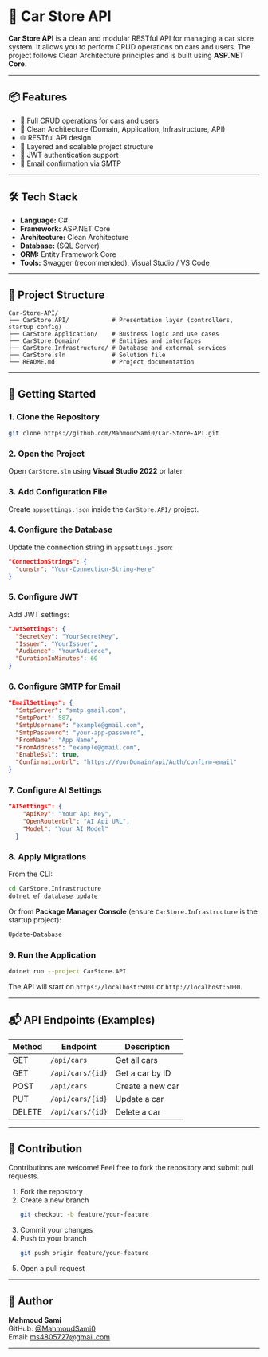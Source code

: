 # 🚗 Car Store API

**Car Store API** is a clean and modular RESTful API for managing a car store system. It allows you to perform CRUD operations on cars and users. The project follows Clean Architecture principles and is built using **ASP.NET Core**.

---

## 📦 Features

- 🔄 Full CRUD operations for cars and users
- 🧱 Clean Architecture (Domain, Application, Infrastructure, API)
- 🌐 RESTful API design
- 🧩 Layered and scalable project structure
- 🔐 JWT authentication support
- 📧 Email confirmation via SMTP

---

## 🛠️ Tech Stack

- **Language:** C#
- **Framework:** ASP.NET Core
- **Architecture:** Clean Architecture
- **Database:** (SQL Server)
- **ORM:** Entity Framework Core
- **Tools:** Swagger (recommended), Visual Studio / VS Code

---

## 📁 Project Structure

```
Car-Store-API/
├── CarStore.API/            # Presentation layer (controllers, startup config)
├── CarStore.Application/    # Business logic and use cases
├── CarStore.Domain/         # Entities and interfaces
├── CarStore.Infrastructure/ # Database and external services
├── CarStore.sln             # Solution file
└── README.md                # Project documentation
```

---

## 🚀 Getting Started

### 1. Clone the Repository

```bash
git clone https://github.com/MahmoudSami0/Car-Store-API.git
```

### 2. Open the Project

Open `CarStore.sln` using **Visual Studio 2022** or later.

### 3. Add Configuration File

Create `appsettings.json` inside the `CarStore.API/` project.

### 4. Configure the Database

Update the connection string in `appsettings.json`:

```json
"ConnectionStrings": {
  "constr": "Your-Connection-String-Here"
}
```

### 5. Configure JWT

Add JWT settings:

```json
"JwtSettings": {
  "SecretKey": "YourSecretKey",
  "Issuer": "YourIssuer",
  "Audience": "YourAudience",
  "DurationInMinutes": 60
}
```

### 6. Configure SMTP for Email

```json
"EmailSettings": {
  "SmtpServer": "smtp.gmail.com",
  "SmtpPort": 587,
  "SmtpUsername": "example@gmail.com",
  "SmtpPassword": "your-app-password",
  "FromName": "App Name",
  "FromAddress": "example@gmail.com",
  "EnableSsl": true,
  "ConfirmationUrl": "https://YourDomain/api/Auth/confirm-email"
}
```

### 7. Configure AI Settings

```json
"AISettings": {
    "ApiKey": "Your Api Key",
    "OpenRouterUrl": "AI Api URL",
    "Model": "Your AI Model"
  }
```

### 8. Apply Migrations

From the CLI:

```bash
cd CarStore.Infrastructure
dotnet ef database update
```

Or from **Package Manager Console** (ensure `CarStore.Infrastructure` is the startup project):

```powershell
Update-Database
```

### 9. Run the Application

```bash
dotnet run --project CarStore.API
```

The API will start on `https://localhost:5001` or `http://localhost:5000`.

---

## 📬 API Endpoints (Examples)

| Method | Endpoint         | Description        |
|--------|------------------|--------------------|
| GET    | `/api/cars`      | Get all cars       |
| GET    | `/api/cars/{id}` | Get a car by ID    |
| POST   | `/api/cars`      | Create a new car   |
| PUT    | `/api/cars/{id}` | Update a car       |
| DELETE | `/api/cars/{id}` | Delete a car       |

---

## 🤝 Contribution

Contributions are welcome! Feel free to fork the repository and submit pull requests.

1. Fork the repository  
2. Create a new branch  
   ```bash
   git checkout -b feature/your-feature
   ```
3. Commit your changes  
4. Push to your branch  
   ```bash
   git push origin feature/your-feature
   ```
5. Open a pull request

---

## 👤 Author

**Mahmoud Sami**  
GitHub: [@MahmoudSami0](https://github.com/MahmoudSami0)  
Email: ms4805727@gmail.com

---
